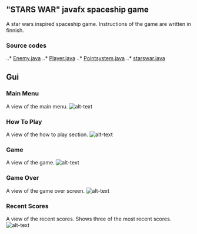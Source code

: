## "STARS WAR" javafx spaceship game 
A star wars inspired spaceship game. Instructions of the game are written in finnish.

### Source codes
..* [Enemy.java](https://github.com/TopiPurtola/spaceship-game/blob/main/Enemy.java)
..* [Player.java](https://github.com/TopiPurtola/spaceship-game/blob/main/Player.java)
..* [Pointsystem.java](https://github.com/TopiPurtola/spaceship-game/blob/main/Pointsystem.java)
..* [starswar.java](https://github.com/TopiPurtola/spaceship-game/blob/main/starswar.java)

## Gui
### Main Menu
A view of the main menu.
![alt-text](https://github.com/TopiPurtola/spaceship-game/blob/main/MainMenu.png)

### How To Play
A view of the how to play section.
![alt-text](https://github.com/TopiPurtola/spaceship-game/blob/main/HowToPlay.png)

### Game
A view of the game.
![alt-text](https://github.com/TopiPurtola/spaceship-game/blob/main/GameView.png)

### Game Over
A view of the game over screen.
![alt-text](https://github.com/TopiPurtola/spaceship-game/blob/main/GameOverScreen.png)

### Recent Scores
A view of the recent scores. Shows three of the most recent scores.
![alt-text](https://github.com/TopiPurtola/spaceship-game/blob/main/RecentScores.png)
